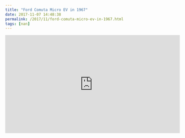```yaml
---
title: "Ford Comuta Micro EV in 1967"
date: 2017-11-07 14:48:38
permalink: /2017/11/ford-comuta-micro-ev-in-1967.html
tags: [nan]
---
```


<iframe width="560" height="315" src="https://www.youtube.com/embed/msR-gIUirDo" frameborder="0" allowfullscreen></iframe>
